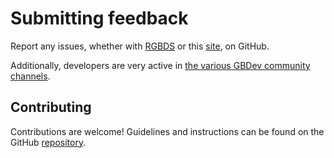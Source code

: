 
# Submitting feedback

Report any issues, whether with [RGBDS](https://github.com/gbdev/rgbds/issues) or this [site](https://github.com/gbdev/rgbds-www/issues), on GitHub.

Additionally, developers are very active in [the various GBDev community channels](https://gbdev.io/chat).

## Contributing

Contributions are welcome! Guidelines and instructions can be found on the GitHub [repository](https://github.com/gbdev/rgbds#readme).
